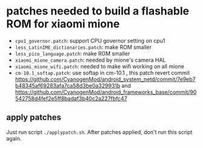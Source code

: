 # patches needed to build a flashable ROM for xiaomi mione

* `cpu1_governor.patch`: support CPU governor setting on cpu1
* `less_LatinIME_dictionaries.patch`: make ROM smaller
* `less_pico_language.patch`: make ROM smaller
* `xiaomi_mione_camera.patch`: needed by mione's camera HAL
* `xiaomi_mione_wifi.patch`: needed to make wifi working on all mione
* `cm-10.1_softap.patch`: use softap in cm-10.1
  ,
  this patch revert commit https://github.com/CyanogenMod/android_system_netd/commit/7e9eb7b48345af69283afa7ca58d3be0a329931b
  and https://github.com/CyanogenMod/android_frameworks_base/commit/90542758d4fef2e5ff8badaf3b40c2a227fbfc47


apply patches
-------------

Just run script `./applypatch.sh`.
After patches applied, don't run this script again.


